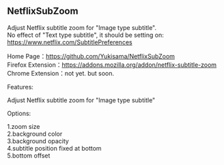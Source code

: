 **NetflixSubZoom**
---
Adjust Netflix subtitle zoom for "Image type subtitle".  
No effect of "Text type subtitle", it should be setting on: https://www.netflix.com/SubtitlePreferences  
  
Home Page：https://github.com/Yukisama/NetflixSubZoom  
Firefox Extension：https://addons.mozilla.org/addon/netflix-subtitle-zoom  
Chrome Extension：not yet. but soon.  
  
Features:  
  
Adjust Netflix subtitle zoom for "Image type subtitle"  
  
Options:  
  
1.zoom size  
2.background color  
3.background opacity  
4.subtitle position fixed at bottom  
5.bottom offset  
  